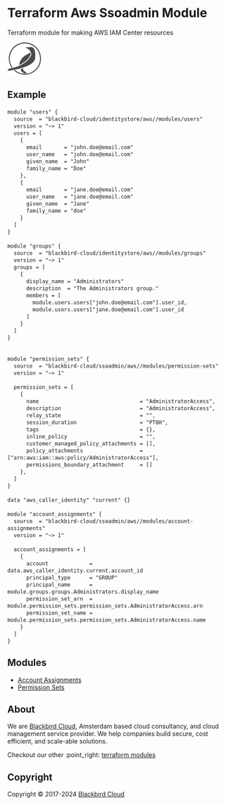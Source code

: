 <!-- BEGIN_TF_DOCS -->
# Terraform Aws Ssoadmin Module
Terraform module for making AWS IAM Center resources

[![blackbird-logo](https://raw.githubusercontent.com/blackbird-cloud/terraform-module-template/main/.config/logo_simple.png)](https://blackbird.cloud)

## Example
```hcl
module "users" {
  source  = "blackbird-cloud/identitystore/aws//modules/users"
  version = "~> 1"
  users = [
    {
      email       = "john.doe@email.com"
      user_name   = "john.doe@email.com"
      given_name  = "John"
      family_name = "Doe"
    },
    {
      email       = "jane.doe@email.com"
      user_name   = "jane.doe@email.com"
      given_name  = "Jane"
      family_name = "doe"
    }
  ]
}

module "groups" {
  source  = "blackbird-cloud/identitystore/aws//modules/groups"
  version = "~> 1"
  groups = [
    {
      display_name = "Administrators"
      description  = "The Administrators group."
      members = [
        module.users.users["john.doe@email.com"].user_id,
        module.users.users["jane.doe@email.com"].user_id
      ]
    }
  ]
}


module "permission_sets" {
  source  = "blackbird-cloud/ssoadmin/aws//modules/permission-sets"
  version = "~> 1"

  permission_sets = [
    {
      name                                = "AdministratorAccess",
      description                         = "AdministratorAccess",
      relay_state                         = "",
      session_duration                    = "PT8H",
      tags                                = {},
      inline_policy                       = "",
      customer_managed_policy_attachments = [],
      policy_attachments                  = ["arn:aws:iam::aws:policy/AdministratorAccess"],
      permissions_boundary_attachment     = []
    },
  ]
}

data "aws_caller_identity" "current" {}

module "account_assignments" {
  source  = "blackbird-cloud/ssoadmin/aws//modules/account-assignments"
  version = "~> 1"

  account_assignments = [
    {
      account             = data.aws_caller_identity.current.account_id
      principal_type      = "GROUP"
      principal_name      = module.groups.groups.Administrators.display_name
      permission_set_arn  = module.permission_sets.permission_sets.AdministratorAccess.arn
      permission_set_name = module.permission_sets.permission_sets.AdministratorAccess.name
    }
  ]
}
```

## Modules

- [Account Assignments](./modules/account-assignments/README.md)
- [Permission Sets](./modules/permission-sets/README.md)

## About

We are [Blackbird Cloud](https://blackbird.cloud), Amsterdam based cloud consultancy, and cloud management service provider. We help companies build secure, cost efficient, and scale-able solutions.

Checkout our other :point\_right: [terraform modules](https://registry.terraform.io/namespaces/blackbird-cloud)

## Copyright

Copyright © 2017-2024 [Blackbird Cloud](https://blackbird.cloud)
<!-- END_TF_DOCS -->